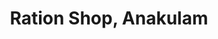 ---
title: "Ration Shop, Anakulam"
url: /thiruvananthapuram/ration-shop-anakulam/
shop: convenience
---